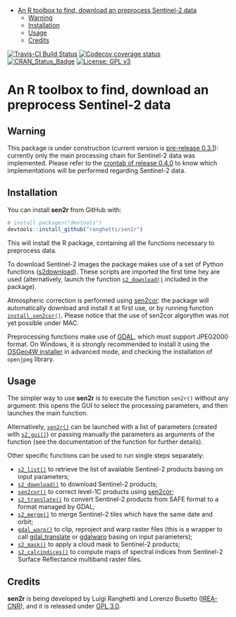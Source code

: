 
-   [An R toolbox to find, download an preprocess Sentinel-2 data](#an-r-toolbox-to-find-download-an-preprocess-sentinel-2-data)
    -   [Warning](#warning)
    -   [Installation](#installation)
    -   [Usage](#usage)
    -   [Credits](#credits)

<!-- README.md is generated from README.Rmd. Please edit that file -->
[![Travis-CI Build Status](https://travis-ci.org/ranghetti/sen2r.svg?branch=master)](https://travis-ci.org/ranghetti/sen2r) [![Codecov coverage status](https://codecov.io/gh/lranghetti/sen2r/branch/master/graph/badge.svg)](https://codecov.io/gh/lranghetti/sen2r) [![CRAN\_Status\_Badge](http://www.r-pkg.org/badges/version/sen2r)](https://cran.r-project.org/package=sen2r) [![License: GPL v3](https://img.shields.io/badge/License-GPL%20v3-blue.svg)](http://www.gnu.org/licenses/gpl-3.0)

An R toolbox to find, download an preprocess Sentinel-2 data
============================================================

Warning
-------

This package is under construction (current version is [pre-release 0.3.1](https://github.com/ranghetti/sen2r/releases/tag/v0.3.1)): currently only the main processing chain for Sentinel-2 data was implemented. Please refer to the [crontab of release 0.4.0](https://github.com/ranghetti/sen2r/milestone/3) to know which implementations will be performed regarding Sentinel-2 data.

Installation
------------

You can install **sen2r** from GitHub with:

``` r
# install.packages("devtools")
devtools::install_github("ranghetti/sen2r")
```

This will install the R package, containing all the functions necessary to preprocess data.

To download Sentinel-2 images the package makes use of a set of Python functions ([s2download](https://github.com/ranghetti/s2download)). These scripts are imported the first time hey are used (alternatively, launch the function [`s2_download()`](reference/install_s2download.md) included in the package).

Atmospheric correction is performed using [sen2cor](http://step.esa.int/main/third-party-plugins-2/sen2cor): the package will automatically download and install it at first use, or by running function [`install_sen2cor()`](reference/install_sen2cor.md). Please notice that the use of sen2cor algorythm was not yet possible under MAC.

Preprocessing functions make use of [GDAL](http://www.gdal.org), which must support JPEG2000 format. On Windows, it is strongly recommended to install it using the [OSGeo4W installer](http://download.osgeo.org/osgeo4w/osgeo4w-setup-x86_64.exe) in advanced mode, and checking the installation of `openjpeg` library.

Usage
-----

The simpler way to use **sen2r** is to execute the function `sen2r()` without any argument: this opens the GUI to select the processing parameters, and then launches the main function.

Alternatively, [`sen2r()`](reference/sen2r.md) can be launched with a list of parameters (created with [`s2_gui()`](reference/s2_gui.md)) or passing manually the parameters as arguments of the function (see the documentation of the function for further details).

Other specific functions can be used to run single steps separately:

-   [`s2_list()`](reference/s2_list.md) to retrieve the list of available Sentinel-2 products basing on input parameters;
-   [`s2_download()`](reference/s2_download.md) to download Sentinel-2 products;
-   [`sen2cor()`](reference/sen2cor.html) to correct level-1C products using [sen2cor](http://step.esa.int/main/third-party-plugins-2/sen2cor);
-   [`s2_translate()`](reference/s2_translate.md) to convert Sentinel-2 products from SAFE format to a format managed by GDAL;
-   [`s2_merge()`](reference/s2_merge.md) to merge Sentinel-2 tiles which have the same date and orbit;
-   [`gdal_warp()`](reference/gdal_warp.md) to clip, reproject and warp raster files (this is a wrapper to call [gdal\_translate](http://www.gdal.org/gdal_translate.html) or [gdalwarp](http://www.gdal.org/gdalwarp.html) basing on input parameters);
-   [`s2_mask()`](reference/s2_mask.md) to apply a cloud mask to Sentinel-2 products;
-   [`s2_calcindices()`](reference/s2_calcindices.md) to compute maps of spectral indices from Sentinel-2 Surface Reflectance multiband raster files.

Credits
-------

**sen2r** is being developed by Luigi Ranghetti and Lorenzo Busetto ([IREA-CNR](http://www.irea.cnr.it)), and it is released under [GPL 3.0](https://www.gnu.org/licenses/gpl.html).
